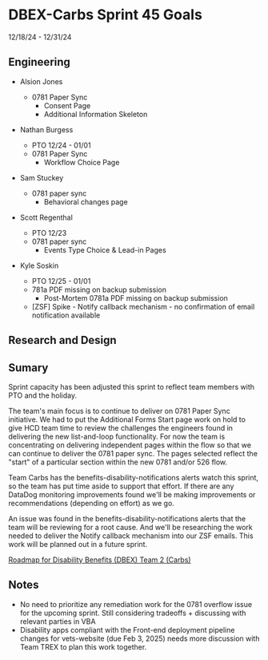 # DBEX-Carbs Sprint 45 Goals	
12/18/24 - 12/31/24

## Engineering
  - Alsion Jones
    - 0781 Paper Sync
      - Consent Page
      - Additional Information Skeleton
  
  - Nathan Burgess 
    - PTO 12/24 - 01/01 
    - 0781 Paper Sync
      - Workflow Choice Page 
  
  - Sam Stuckey
    - 0781 paper sync
      - Behavioral changes page
         
 - Scott Regenthal
    - PTO 12/23 
    - 0781 paper sync
      -  Events Type Choice & Lead-in Pages

- Kyle Soskin
    - PTO 12/25 - 01/01
    - 781a PDF missing on backup submission 
      - Post-Mortem 0781a PDF missing on backup submission
    - [ZSF] Spike - Notify callback mechanism - no confirmation of email notification available
  

## Research and Design


## Sumary
Sprint capacity has been adjusted this sprint to reflect team members with PTO and the holiday.

The team's main focus is to continue to deliver on 0781 Paper Sync initiative. We had to put the Additional Forms Start page work on hold to give HCD team time to review the challenges the engineers found in delivering the new list-and-loop functionality. For now the team is concentrating on delivering independent pages within the flow so that we can continue to deliver the 0781 paper sync. The pages selected reflect the "start" of a particular section within the new 0781 and/or 526 flow. 

Team Carbs has the benefits-disability-notifications alerts watch this sprint, so the team has put time aside to support that effort. If there are any DataDog monitoring improvements found we'll be making improvements or recommendations (depending on effort) as we go. 

An issue was found in the benefits-disability-notifications alerts that the team will be reviewing for a root cause. And we'll be researching the work needed to deliver the Notify callback mechanism into our ZSF emails. This work will be planned out in a future sprint. 

[Roadmap for Disability Benefits (DBEX) Team 2 (Carbs)](https://app.mural.co/t/departmentofveteransaffairs9999/m/departmentofveteransaffairs9999/1717458460532/5a74ece0ca694a9e6c85b3a1130a8c7b8dabf123?wid=0-1728398176278)


## Notes
- No need to prioritize any remediation work for the 0781 overflow issue for the upcoming sprint. Still considering tradeoffs + discussing with relevant parties in VBA
- Disability apps compliant with the Front-end deployment pipeline changes for vets-website (due Feb 3, 2025) needs more discussion with Team TREX to plan this work together.
